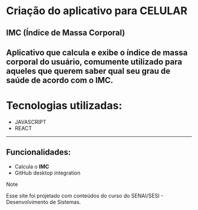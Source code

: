 # Criação do aplicativo para CELULAR  
## IMC (Índice de Massa Corporal) 
Aplicativo que calcula e exibe o índice de massa corporal do usuário, comumente utilizado para aqueles que querem saber qual seu grau de saúde de acordo com o IMC.
---
# Tecnologias utilizadas:
- JAVASCRIPT
- REACT
---
## Funcionalidades:
- Calcula o **IMC**
- GitHub desktop integration


> [!NOTE]
> Esse site foi projetado com conteúdos do curso do SENAI/SESI  - Desenvolvimento de Sistemas.

